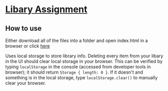 # [Libary Assignment](https://www.theodinproject.com/paths/full-stack-javascript/courses/javascript/lessons/library)

## How to use

Either download all of the files into a folder and open index.html in a browser or click [here](https://buddafucofibas.github.io/library/)

Uses local storage to store library info. Deleting every item from your libary in the UI should clear local storage in your browser. This can be verified by typing `localStorage` in the console (accessed from developer tools in browser); it should return `Storage { length: 0 }`. If it doesn't and something is in the local storage, type `localStorage.clear()` to manually clear your browser.
